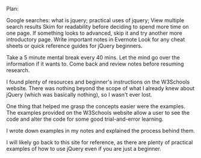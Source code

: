 <!-- A plan to tackle jQuery and learn as much as I can in two hours -->

Plan:

Google searches: what is jquery; practical uses of jquery;
    View multiple search results
    Skim for readability before deciding to spend more time on one page.
    If something looks to advanced, skip it and try another more introductory page.
    Write important notes in Evernote
Look for any cheat sheets or quick reference guides for jQuery beginners.

Take a 5 minute mental break every 40 mins. Let the mind go over the information if it wants to. Come back and review notes before resuming research.

<!-- Release 1: most effective strategies: -->
I found plenty of resources and beginner's instructions on the W3Schools website. There was nothing beyond the scope of what I already knew about jQuery (which was basically nothing), so I wasn't ever lost.

One thing that helped me grasp the concepts easier were the examples. The examples provided on the W3Schools website allow a user to see the code and alter the code for some good trial-and-error learning.

I wrote down examples in my notes and explained the process behind them.

I will likely go back to this site for reference, as there are plenty of practical examples of how to use jQuery even if you are just a beginner.

